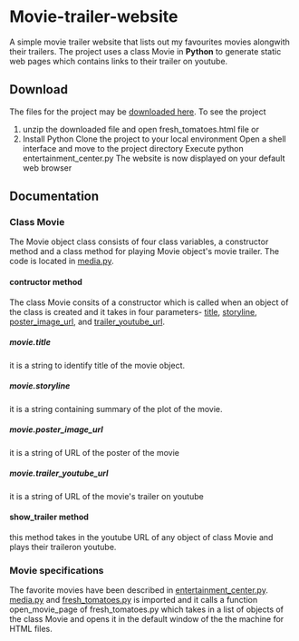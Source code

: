 # Movie-trailer-website
A simple movie trailer website that lists out my favourites movies alongwith their trailers. The project uses a class Movie in **Python** to generate static web pages which contains links to their trailer on youtube.

## Download
The files for the project may be [downloaded here](https://github.com/indranarayan12/ud036_StarterCode/archive/master.zip).
To see the project 
1. unzip the downloaded file and open fresh_tomatoes.html file or 
2. Install Python
   Clone the project to your local environment
   Open a shell interface and move to the project directory
   Execute python entertainment_center.py
The website is now displayed on your default web browser

## Documentation
### Class Movie
The Movie object class consists of four class variables, a constructor method and a class method for playing Movie object's movie trailer. The code is located in [media.py](https://github.com/indranarayan12/ud036_StarterCode/blob/master/media.py).

#### contructor method
The class Movie consits of a constructor which is called when an object of the class is created and it takes in four parameters- [title](#movietitle), [storyline](#moviestoryline), [poster_image_url](#movieposter_image_url), and [trailer_youtube_url](#movietrailer_youtube_url).

##### movie.title
it is a string to identify title of the movie object.

##### movie.storyline
it is a string containing summary of the plot of the movie.

##### movie.poster_image_url
it is a string of URL of the poster of the movie

##### movie.trailer_youtube_url
it is a string of URL of the movie's trailer on youtube

#### show_trailer method
this method takes in the youtube URL of any object of class Movie and plays their traileron youtube.

### Movie specifications
The favorite movies have been described in [entertainment_center.py](https://github.com/indranarayan12/ud036_StarterCode/blob/master/entertainment_center.py). [media.py](https://github.com/indranarayan12/ud036_StarterCode/blob/master/media.py) and [fresh_tomatoes.py](https://github.com/indranarayan12/ud036_StarterCode/blob/master/fresh_tomatoes.py) is imported and it calls a function open_movie_page of fresh_tomatoes.py which takes in a list of objects of the class Movie and opens it in the default window of the the machine for HTML files.
